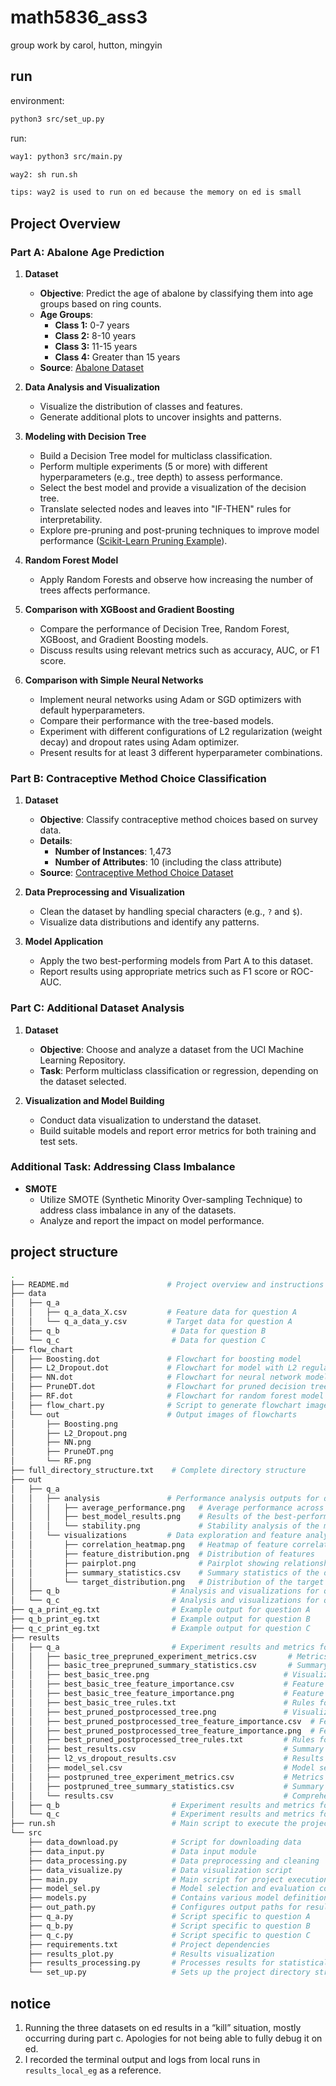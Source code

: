 # math5836_ass3
group work by carol, hutton, mingyin

## run
environment:
```bash
python3 src/set_up.py
```

run:
```bash
way1: python3 src/main.py

way2: sh run.sh

tips: way2 is used to run on ed because the memory on ed is small 
```

## Project Overview

### Part A: Abalone Age Prediction

1. **Dataset**  
   - **Objective**: Predict the age of abalone by classifying them into age groups based on ring counts.
   - **Age Groups**:
     - **Class 1:** 0-7 years
     - **Class 2:** 8-10 years
     - **Class 3:** 11-15 years
     - **Class 4:** Greater than 15 years  
   - **Source**: [Abalone Dataset](http://archive.ics.uci.edu/ml/datasets/Abalone)

2. **Data Analysis and Visualization**
   - Visualize the distribution of classes and features.
   - Generate additional plots to uncover insights and patterns.

3. **Modeling with Decision Tree**
   - Build a Decision Tree model for multiclass classification.
   - Perform multiple experiments (5 or more) with different hyperparameters (e.g., tree depth) to assess performance.
   - Select the best model and provide a visualization of the decision tree.
   - Translate selected nodes and leaves into "IF-THEN" rules for interpretability.
   - Explore pre-pruning and post-pruning techniques to improve model performance ([Scikit-Learn Pruning Example](https://scikit-learn.org/stable/auto_examples/tree/plot_cost_complexity_pruning.html)).

4. **Random Forest Model**
   - Apply Random Forests and observe how increasing the number of trees affects performance.

5. **Comparison with XGBoost and Gradient Boosting**
   - Compare the performance of Decision Tree, Random Forest, XGBoost, and Gradient Boosting models.
   - Discuss results using relevant metrics such as accuracy, AUC, or F1 score.

6. **Comparison with Simple Neural Networks**
   - Implement neural networks using Adam or SGD optimizers with default hyperparameters.
   - Compare their performance with the tree-based models.
   - Experiment with different configurations of L2 regularization (weight decay) and dropout rates using Adam optimizer.
   - Present results for at least 3 different hyperparameter combinations.

### Part B: Contraceptive Method Choice Classification

1. **Dataset**  
   - **Objective**: Classify contraceptive method choices based on survey data.
   - **Details**:
     - **Number of Instances**: 1,473
     - **Number of Attributes**: 10 (including the class attribute)
   - **Source**: [Contraceptive Method Choice Dataset](https://archive.ics.uci.edu/dataset/30/contraceptive+method+choice)

2. **Data Preprocessing and Visualization**
   - Clean the dataset by handling special characters (e.g., `?` and `$`).
   - Visualize data distributions and identify any patterns.

3. **Model Application**
   - Apply the two best-performing models from Part A to this dataset.
   - Report results using appropriate metrics such as F1 score or ROC-AUC.

### Part C: Additional Dataset Analysis

1. **Dataset**  
   - **Objective**: Choose and analyze a dataset from the UCI Machine Learning Repository.
   - **Task**: Perform multiclass classification or regression, depending on the dataset selected.

2. **Visualization and Model Building**
   - Conduct data visualization to understand the dataset.
   - Build suitable models and report error metrics for both training and test sets.

### Additional Task: Addressing Class Imbalance

- **SMOTE**  
  - Utilize SMOTE (Synthetic Minority Over-sampling Technique) to address class imbalance in any of the datasets.
  - Analyze and report the impact on model performance.


## project structure
```bash
.
├── README.md                      # Project overview and instructions
├── data
│   ├── q_a
│   │   ├── q_a_data_X.csv         # Feature data for question A
│   │   └── q_a_data_y.csv         # Target data for question A
│   ├── q_b                         # Data for question B
│   └── q_c                         # Data for question C
├── flow_chart
│   ├── Boosting.dot               # Flowchart for boosting model
│   ├── L2_Dropout.dot             # Flowchart for model with L2 regularization and dropout
│   ├── NN.dot                     # Flowchart for neural network model
│   ├── PruneDT.dot                # Flowchart for pruned decision tree
│   ├── RF.dot                     # Flowchart for random forest model
│   ├── flow_chart.py              # Script to generate flowchart images
│   └── out                        # Output images of flowcharts
│       ├── Boosting.png
│       ├── L2_Dropout.png
│       ├── NN.png
│       ├── PruneDT.png
│       └── RF.png
├── full_directory_structure.txt    # Complete directory structure
├── out
│   ├── q_a
│   │   ├── analysis               # Performance analysis outputs for question A
│   │   │   ├── average_performance.png   # Average performance across experiments
│   │   │   ├── best_model_results.png    # Results of the best-performing model
│   │   │   └── stability.png             # Stability analysis of the model
│   │   └── visualizations         # Data exploration and feature analysis visualizations for question A
│   │       ├── correlation_heatmap.png   # Heatmap of feature correlations
│   │       ├── feature_distribution.png  # Distribution of features
│   │       ├── pairplot.png              # Pairplot showing relationships between variables
│   │       ├── summary_statistics.csv    # Summary statistics of the dataset
│   │       └── target_distribution.png   # Distribution of the target variable
│   ├── q_b                         # Analysis and visualizations for question B
│   └── q_c                         # Analysis and visualizations for question C
├── q_a_print_eg.txt                # Example output for question A
├── q_b_print_eg.txt                # Example output for question B
├── q_c_print_eg.txt                # Example output for question C
├── results
│   ├── q_a                         # Experiment results and metrics for question A
│   │   ├── basic_tree_prepruned_experiment_metrics.csv       # Metrics for pre-pruned decision tree experiments
│   │   ├── basic_tree_prepruned_summary_statistics.csv       # Summary statistics for pre-pruned decision tree
│   │   ├── best_basic_tree.png                              # Visualization of the best basic decision tree
│   │   ├── best_basic_tree_feature_importance.csv           # Feature importance for the best basic tree
│   │   ├── best_basic_tree_feature_importance.png           # Feature importance visualization for the best basic tree
│   │   ├── best_basic_tree_rules.txt                        # Rules for the best basic decision tree
│   │   ├── best_pruned_postprocessed_tree.png               # Visualization of the best post-processed pruned tree
│   │   ├── best_pruned_postprocessed_tree_feature_importance.csv  # Feature importance for pruned tree
│   │   ├── best_pruned_postprocessed_tree_feature_importance.png  # Feature importance visualization for pruned tree
│   │   ├── best_pruned_postprocessed_tree_rules.txt         # Rules for the pruned decision tree
│   │   ├── best_results.csv                                 # Summary of best results
│   │   ├── l2_vs_dropout_results.csv                        # Results comparing L2 and dropout
│   │   ├── model_sel.csv                                    # Model selection results
│   │   ├── postpruned_tree_experiment_metrics.csv           # Metrics for post-pruned decision tree experiments
│   │   ├── postpruned_tree_summary_statistics.csv           # Summary statistics for post-pruned decision tree
│   │   └── results.csv                                      # Comprehensive experiment results
│   ├── q_b                         # Experiment results and metrics for question B
│   └── q_c                         # Experiment results and metrics for question C
├── run.sh                          # Main script to execute the project
└── src
    ├── data_download.py            # Script for downloading data
    ├── data_input.py               # Data input module
    ├── data_processing.py          # Data preprocessing and cleaning
    ├── data_visualize.py           # Data visualization script
    ├── main.py                     # Main script for project execution
    ├── model_sel.py                # Model selection and evaluation code
    ├── models.py                   # Contains various model definitions
    ├── out_path.py                 # Configures output paths for results
    ├── q_a.py                      # Script specific to question A
    ├── q_b.py                      # Script specific to question B
    ├── q_c.py                      # Script specific to question C
    ├── requirements.txt            # Project dependencies
    ├── results_plot.py             # Results visualization
    ├── results_processing.py       # Processes results for statistical summaries
    └── set_up.py                   # Sets up the project directory structure
```

## notice
1. Running the three datasets on ed results in a “kill” situation, mostly occurring during part c. Apologies for not being able to fully debug it on ed.
2. I recorded the terminal output and logs from local runs in `results_local_eg` as a reference.


